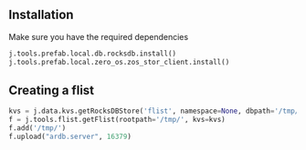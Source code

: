 ## Installation

Make sure you have the required dependencies

```python
j.tools.prefab.local.db.rocksdb.install()
j.tools.prefab.local.zero_os.zos_stor_client.install()
```

## Creating a flist

```python
kvs = j.data.kvs.getRocksDBStore('flist', namespace=None, dbpath='/tmp/demo-flist.db')
f = j.tools.flist.getFlist(rootpath='/tmp/', kvs=kvs)
f.add('/tmp/')
f.upload("ardb.server", 16379)
```

